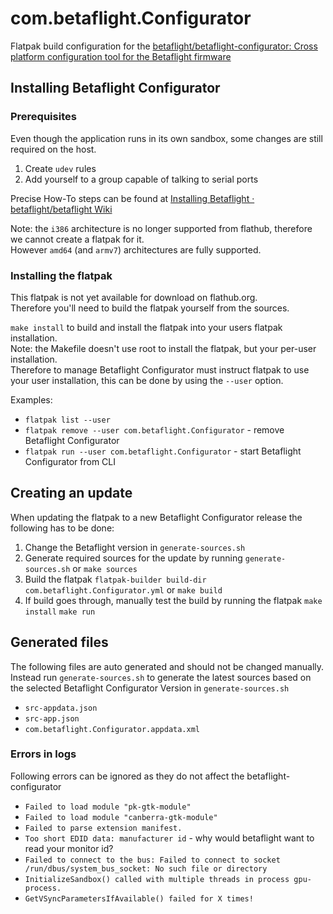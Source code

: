 # com.betaflight.Configurator
Flatpak build configuration for the [betaflight/betaflight-configurator: Cross platform configuration tool for the Betaflight firmware](https://github.com/betaflight/betaflight-configurator)

## Installing Betaflight Configurator

### Prerequisites

Even though the application runs in its own sandbox, some changes are still required on the host.
1. Create `udev` rules
2. Add yourself to a group capable of talking to serial ports

Precise How-To steps can be found at [Installing Betaflight · betaflight/betaflight Wiki](https://github.com/betaflight/betaflight/wiki/Installing-Betaflight#platform-specific-linux)

Note: the `i386` architecture is no longer supported from flathub, therefore we cannot create a flatpak for it.    
However `amd64` (and `armv7`) architectures are fully supported.

### Installing the flatpak

This flatpak is not yet available for download on flathub.org.    
Therefore you'll need to build the flatpak yourself from the sources.

`make install` to build and install the flatpak into your users flatpak installation.    
Note: the Makefile doesn't use root to install the flatpak, but your per-user installation.    
Therefore to manage Betaflight Configurator must instruct flatpak to use your user installation, this can be done by using the `--user` option.

Examples:
- `flatpak list --user`
- `flatpak remove --user com.betaflight.Configurator` - remove Betaflight Configurator
- `flatpak run --user com.betaflight.Configurator` - start Betaflight Configurator from CLI

###

## Creating an update

When updating the flatpak to a new Betaflight Configurator release the following has to be done:
1. Change the Betaflight version in `generate-sources.sh`
2. Generate required sources for the update by running `generate-sources.sh` or `make sources`
3. Build the flatpak `flatpak-builder build-dir com.betaflight.Configurator.yml` or `make build`
4. If build goes through, manually test the build by running the flatpak `make install` `make run`

## Generated files

The following files are auto generated and should not be changed manually.    
Instead run `generate-sources.sh` to generate the latest sources based on the selected Betaflight Configurator Version in `generate-sources.sh`

- `src-appdata.json`
- `src-app.json`
- `com.betaflight.Configurator.appdata.xml`

### Errors in logs

Following errors can be ignored as they do not affect the betaflight-configurator
- `Failed to load module "pk-gtk-module"`
- `Failed to load module "canberra-gtk-module"`
- `Failed to parse extension manifest.`
- `Too short EDID data: manufacturer id` - why would betaflight want to read your monitor id?
- `Failed to connect to the bus: Failed to connect to socket /run/dbus/system_bus_socket: No such file or directory`
- `InitializeSandbox() called with multiple threads in process gpu-process.`
- `GetVSyncParametersIfAvailable() failed for X times!`
